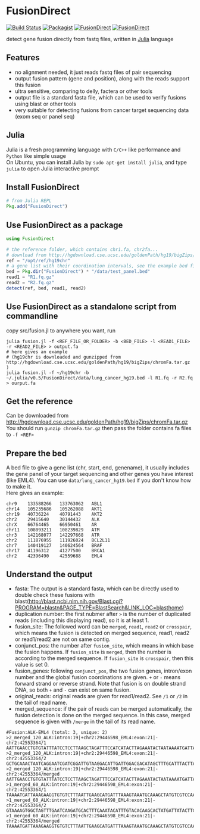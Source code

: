 # FusionDirect

[![Build Status](https://travis-ci.org/OpenGene/FusionDirect.jl.svg?branch=master)](https://travis-ci.org/OpenGene/FusionDirect.jl)
[![Packagist](https://img.shields.io/packagist/l/doctrine/orm.svg)]()
[![FusionDirect](http://pkg.julialang.org/badges/FusionDirect_0.4.svg)](http://pkg.julialang.org/?pkg=FusionDirect)
[![FusionDirect](http://pkg.julialang.org/badges/FusionDirect_0.5.svg)](http://pkg.julialang.org/?pkg=FusionDirect)

detect gene fusion directly from fastq files, written in [Julia](http://julialang.org/) language

## Features
* no alignment needed, it just reads fastq files of pair sequencing
* output fusion pattern (gene and position), along with the reads support this fusion
* ultra sensitive, comparing to delly, factera or other tools
* output file is a standard fasta file, which can be used to verify fusions using blast or other tools
* very suitable for detecting fusions from cancer target sequencing data (exom seq or panel seq)

## Julia
Julia is a fresh programming language with `C/C++` like performance and `Python` like simple usage  
On Ubuntu, you can install Julia by `sudo apt-get install julia`, and type `julia` to open Julia interactive prompt

## Install FusionDirect
```julia
# from Julia REPL
Pkg.add("FusionDirect")
```

## Use FusionDirect as a package
```julia
using FusionDirect

# the reference folder, which contains chr1.fa, chr2fa...
# download from http://hgdownload.cse.ucsc.edu/goldenPath/hg19/bigZips/chromFa.tar.gz and gunzip it
ref = "/opt/ref/hg19chr"
# a gene list with their coordination intervals, see the example bed files in data folder
bed = Pkg.dir("FusionDirect") * "/data/test_panel.bed"
read1 = "R1.fq.gz"
read2 = "R2.fq.gz"
detect(ref, bed, read1, read2)
```

## Use FusionDirect as a standalone script from commandline
copy src/fusion.jl to anywhere you want, run
```shell
julia fusion.jl -f <REF_FILE_OR_FOLDER> -b <BED_FILE> -l <READ1_FILE> -r <READ2_FILE> > output.fa
# here gives an example 
# (hg19chr is downloaded and gunzipped from http://hgdownload.cse.ucsc.edu/goldenPath/hg19/bigZips/chromFa.tar.gz )
julia fusion.jl -f ~/hg19chr -b ~/.julia/v0.5/FusionDirect/data/lung_cancer_hg19.bed -l R1.fq -r R2.fq > ourput.fa

```

## Get the reference
Can be downloaded from http://hgdownload.cse.ucsc.edu/goldenPath/hg19/bigZips/chromFa.tar.gz   
You should run `gunzip chromFa.tar.gz` then pass the folder contains fa files to `-f <REF>`

## Prepare the bed
A bed file to give a gene list (chr, start, end, genename), it usually includes the gene panel of your target sequencing and other genes you have interest (like EML4). You can use `data/lung_cancer_hg19.bed` if you don't know how to make it.  
Here gives an example:
```
chr9    133588266   133763062   ABL1
chr14   105235686   105262088   AKT1
chr19   40736224    40791443    AKT2
chr2    29415640    30144432    ALK
chrX    66764465    66950461    AR
chr11   108093211   108239829   ATM
chr3    142168077   142297668   ATR
chr2    111876955   111926024   BCL2L11
chr7    140419127   140624564   BRAF
chr17   41196312    41277500    BRCA1
chr2    42396490    42559688    EML4
```

## Understand the output
* fasta: The output is a standard fasta, which can be directly used to double check these fusions with blast(http://blast.ncbi.nlm.nih.gov/Blast.cgi?PROGRAM=blastn&PAGE_TYPE=BlastSearch&LINK_LOC=blasthome)
* duplication number: the first nubmer after `>` is the number of duplicated reads (including this displaying read), so it is at least 1.
* fusion_site: The followed word can be `merged`, `read1`, `read2` or `crosspair`, which means the fusion is detected on merged sequence, read1, read2 or read1/read2 are not on same contig.
* conjunct_pos: the number after `fusion_site`, which means in which base the fusion happens. If `fusion_site` is `merged`, then the number is according to the merged sequence. If `fusion_site` is `crosspair`, then this value is set 0.
* fusion_genes: following `conjunct_pos`, the two fusion genes, intron/exon number and the global fusion coordinations are given. `+` or `-` means forward strand or reverse strand. Note that fusion is on double strand DNA, so both `+` and `-` can exist on same fusion.
* original_reads: original reads are given for read1/read2. See `/1` or `/2` in the tail of read name.
* merged_sequence: if the pair of reads can be merged automatically, the fusion detection is done on the merged sequence. In this case, merged sequence is given with `/merge` in the tail of its read name.
```
#Fusion:ALK-EML4 (total: 3, unique: 2)
>2_merged_120_ALK:intron:19|+chr2:29446598_EML4:exon:21|-chr2:42553364/1
AATTGAACCTGTGTATTTATCCTCCTTAAGCTAGATTTCCATCATACTTAGAAATACTAATAAAATGATTAAAGAAGGTGTGTCTTTAATTGAAGCATGATTTAAAGTAAATGCAAAGCTATGTCGTCCAATCAATGTCCTTACAATC
>2_merged_120_ALK:intron:19|+chr2:29446598_EML4:exon:21|-chr2:42553364/2
GCTGCAAACTAATCAGGAATCGATCGGATTGTAAGGACATTGATTGGACGACATAGCTTTGCATTTACTTAAAATCATGCTTCAATTAAAGACACACCTTCTTTAATCATTTTATTAGTATTTCTAAGTATGATGGAAATCTATCTTAA
>2_merged_120_ALK:intron:19|+chr2:29446598_EML4:exon:21|-chr2:42553364/merged
AATTGAACCTGTGTATTTATCCTCCTTAAGCTAGATTTCCATCATACTTAGAAATACTAATAAAATGATTAAAGAAGGTGTGTCTTTAATTGAAGCATGATTTAAAGTAAATGCAAAGCTATGTCGTCCAATCAATGTCCTTACAATCCGATCGATTCCTGATTAGTTTGCAGC
>1_merged_60_ALK:intron:19|+chr2:29446598_EML4:exon:21|-chr2:42553364/1
TAAAATGATTAAAGAAGGTGTGTCTTTAATTGAAGCATGATTTAAAGTAAATGCAAAGCTATGTCGTCCAATCAATGTCCTTACAATCCGATCGATTCCTGATTAGTTTGCAGCCATTTGGAATGTCCCCTTTAAATTTAGAAACAG
>1_merged_60_ALK:intron:19|+chr2:29446598_EML4:exon:21|-chr2:42553364/2
GTAAAAGTGGCTAGTTTGAATCAAGATGCACTTTCAAATACATTTGTACACAAGCACTATGATTATACTTCCTGTTTCTAAATTTAAAGGGGACATTCCAAATGGCTGCAAACTAATCAGGAATCGATCGGATTGTAAGGACATTGATT
>1_merged_60_ALK:intron:19|+chr2:29446598_EML4:exon:21|-chr2:42553364/merged
TAAAATGATTAAAGAAGGTGTGTCTTTAATTGAAGCATGATTTAAAGTAAATGCAAAGCTATGTCGTCCAATCAATGTCCTTACAATCCGATCGATTCCTGATTAGTTTGCAGCCATTTGGAATGTCCCCTTTAAATTTAGAAACAGGAAGTATAATCATAGTGCTTGTGTACAAATGTATTTGAAAGTGCATCTTGATTCAAACTAGCCACTTTTAC
```
